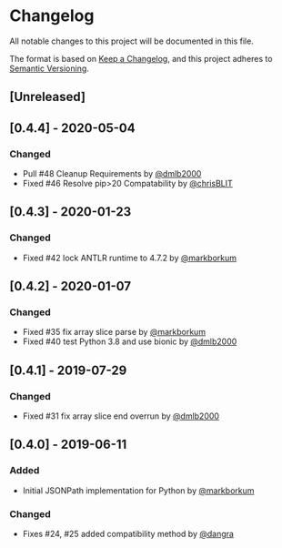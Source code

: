 # Changelog
All notable changes to this project will be documented in this file.

The format is based on [Keep a Changelog](https://keepachangelog.com/en/1.0.0/),
and this project adheres to [Semantic Versioning](https://semver.org/spec/v2.0.0.html).

## [Unreleased]

## [0.4.4] - 2020-05-04
### Changed
- Pull #48 Cleanup Requirements by [@dmlb2000](https://github.com/dmlb2000)
- Fixed #46 Resolve pip>20 Compatability by [@chrisBLIT](https://github.com/chrisBLIT)

## [0.4.3] - 2020-01-23
### Changed
- Fixed #42 lock ANTLR runtime to 4.7.2 by [@markborkum](https://github.com/markborkum)

## [0.4.2] - 2020-01-07
### Changed
- Fixed #35 fix array slice parse by [@markborkum](https://github.com/markborkum)
- Fixed #40 test Python 3.8 and use bionic by [@dmlb2000](https://github.com/dmlb2000)

## [0.4.1] - 2019-07-29
### Changed
- Fixed #31 fix array slice end overrun by [@dmlb2000](https://github.com/dmlb2000)

## [0.4.0] - 2019-06-11
### Added
- Initial JSONPath implementation for Python by [@markborkum](https://github.com/markborkum)

### Changed
- Fixes #24, #25 added compatibility method by [@dangra](https://github.com/dangra)
